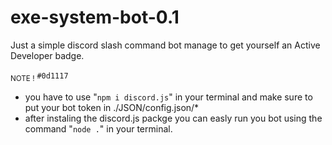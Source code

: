 # exe-system-bot-0.1
Just a simple discord slash command bot manage to get yourself an Active Developer badge.

<sub>NOTE !</sub> `#0d1117`

* you have to use "`npm i discord.js`" in your terminal and make sure to put your bot token in ./JSON/config.json/*
* after instaling the discord.js packge you can easly run you bot using the command "`node .`" in your terminal.

